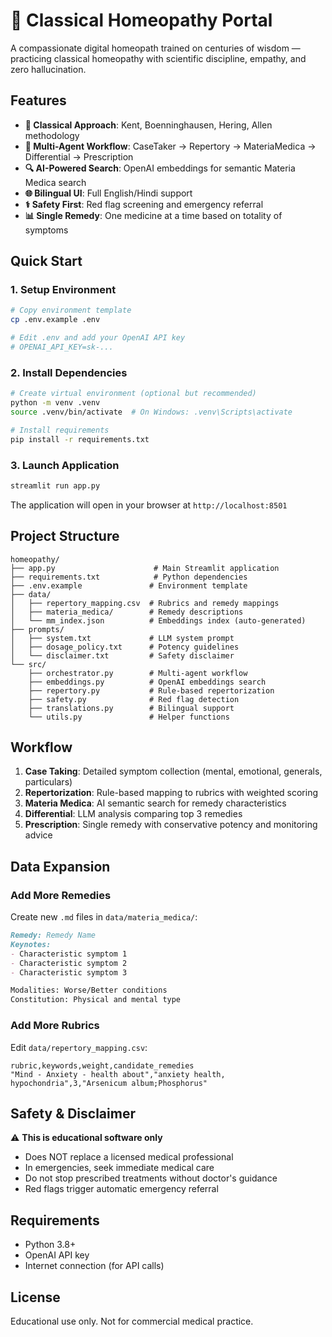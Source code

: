 # 🌿 Classical Homeopathy Portal

A compassionate digital homeopath trained on centuries of wisdom — practicing classical homeopathy with scientific discipline, empathy, and zero hallucination.

## Features

- **🎯 Classical Approach**: Kent, Boenninghausen, Hering, Allen methodology
- **🤖 Multi-Agent Workflow**: CaseTaker → Repertory → MateriaMedica → Differential → Prescription
- **🔍 AI-Powered Search**: OpenAI embeddings for semantic Materia Medica search
- **🌐 Bilingual UI**: Full English/Hindi support
- **⚕️ Safety First**: Red flag screening and emergency referral
- **📊 Single Remedy**: One medicine at a time based on totality of symptoms

## Quick Start

### 1. Setup Environment

```bash
# Copy environment template
cp .env.example .env

# Edit .env and add your OpenAI API key
# OPENAI_API_KEY=sk-...
```

### 2. Install Dependencies

```bash
# Create virtual environment (optional but recommended)
python -m venv .venv
source .venv/bin/activate  # On Windows: .venv\Scripts\activate

# Install requirements
pip install -r requirements.txt
```

### 3. Launch Application

```bash
streamlit run app.py
```

The application will open in your browser at `http://localhost:8501`

## Project Structure

```
homeopathy/
├── app.py                      # Main Streamlit application
├── requirements.txt            # Python dependencies
├── .env.example               # Environment template
├── data/
│   ├── repertory_mapping.csv  # Rubrics and remedy mappings
│   ├── materia_medica/        # Remedy descriptions
│   └── mm_index.json          # Embeddings index (auto-generated)
├── prompts/
│   ├── system.txt             # LLM system prompt
│   ├── dosage_policy.txt      # Potency guidelines
│   └── disclaimer.txt         # Safety disclaimer
└── src/
    ├── orchestrator.py        # Multi-agent workflow
    ├── embeddings.py          # OpenAI embeddings search
    ├── repertory.py           # Rule-based repertorization
    ├── safety.py              # Red flag detection
    ├── translations.py        # Bilingual support
    └── utils.py               # Helper functions
```

## Workflow

1. **Case Taking**: Detailed symptom collection (mental, emotional, generals, particulars)
2. **Repertorization**: Rule-based mapping to rubrics with weighted scoring
3. **Materia Medica**: AI semantic search for remedy characteristics
4. **Differential**: LLM analysis comparing top 3 remedies
5. **Prescription**: Single remedy with conservative potency and monitoring advice

## Data Expansion

### Add More Remedies

Create new `.md` files in `data/materia_medica/`:

```markdown
Remedy: Remedy Name
Keynotes:
- Characteristic symptom 1
- Characteristic symptom 2
- Characteristic symptom 3

Modalities: Worse/Better conditions
Constitution: Physical and mental type
```

### Add More Rubrics

Edit `data/repertory_mapping.csv`:

```csv
rubric,keywords,weight,candidate_remedies
"Mind - Anxiety - health about","anxiety health, hypochondria",3,"Arsenicum album;Phosphorus"
```

## Safety & Disclaimer

⚠️ **This is educational software only**
- Does NOT replace a licensed medical professional
- In emergencies, seek immediate medical care
- Do not stop prescribed treatments without doctor's guidance
- Red flags trigger automatic emergency referral

## Requirements

- Python 3.8+
- OpenAI API key
- Internet connection (for API calls)

## License

Educational use only. Not for commercial medical practice.
